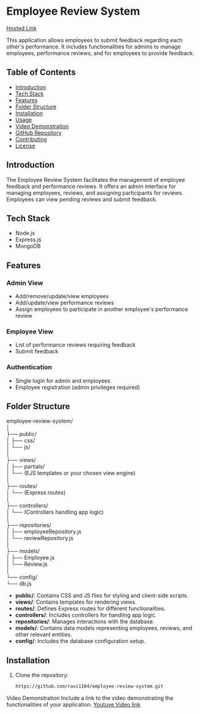 # Employee Review System

[Hosted Link](https://glamorous-pear-cloak.cyclic.app/)

This application allows employees to submit feedback regarding each other's performance. It includes functionalities for admins to manage employees, performance reviews, and for employees to provide feedback.

## Table of Contents

- [Introduction](#introduction)
- [Tech Stack](#tech-stack)
- [Features](#features)
- [Folder Structure](#folder-structure)
- [Installation](#installation)
- [Usage](#usage)
- [Video Demonstration](#video-demonstration)
- [GitHub Repository](#github-repository)
- [Contributing](#contributing)
- [License](#license)

## Introduction

The Employee Review System facilitates the management of employee feedback and performance reviews. It offers an admin interface for managing employees, reviews, and assigning participants for reviews. Employees can view pending reviews and submit feedback.

## Tech Stack

- Node.js
- Express.js
- MongoDB

## Features

### Admin View

- Add/remove/update/view employees
- Add/update/view performance reviews
- Assign employees to participate in another employee's performance review

### Employee View

- List of performance reviews requiring feedback
- Submit feedback

### Authentication

- Single login for admin and employees
- Employee registration (admin privileges required)

## Folder Structure

employee-review-system/  
│  
├── public/  
│   ├── css/  
│   └── js/  
│  
├── views/  
│   ├── partials/  
│   └── (EJS templates or your chosen view engine)  
│  
├── routes/  
│   └── (Express routes)  
│  
├── controllers/  
│   └── (Controllers handling app logic)  
│  
├── repositories/  
│   ├── employeeRepository.js  
│   └── reviewRepository.js  
│  
├── models/  
│   ├── Employee.js  
│   └── Review.js  
│  
└── config/  
    └── db.js  



- **public/**: Contains CSS and JS files for styling and client-side scripts.
- **views/**: Contains templates for rendering views.
- **routes/**: Defines Express routes for different functionalities.
- **controllers/**: Includes controllers for handling app logic.
- **repositories/**: Manages interactions with the database.
- **models/**: Contains data models representing employees, reviews, and other relevant entities.
- **config/**: Includes the database configuration setup.

## Installation

1. Clone the repository:
   ```bash
   https://github.com/ravi1104/employee-review-system.git

Video Demonstration
Include a link to the video demonstrating the functionalities of your application.
[ Youtuve Video link](https://youtu.be/RfvXB-VHIQI)
